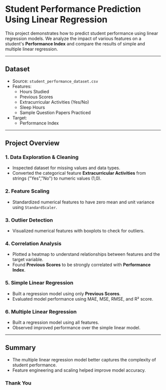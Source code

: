 # Student Performance Prediction Using Linear Regression

This project demonstrates how to predict student performance using linear regression models. We analyze the impact of various features on a student's **Performance Index** and compare the results of simple and multiple linear regression.

---

## Dataset

- Source: `student_performance_dataset.csv`
- Features:
  - Hours Studied
  - Previous Scores
  - Extracurricular Activities (Yes/No)
  - Sleep Hours
  - Sample Question Papers Practiced
- Target:
  - Performance Index

---

## Project Overview

### 1. Data Exploration & Cleaning
- Inspected dataset for missing values and data types.
- Converted the categorical feature **Extracurricular Activities** from strings ("Yes","No") to numeric values (1,0).

### 2. Feature Scaling
- Standardized numerical features to have zero mean and unit variance using `StandardScaler`.

### 3. Outlier Detection
- Visualized numerical features with boxplots to check for outliers.

### 4. Correlation Analysis
- Plotted a heatmap to understand relationships between features and the target variable.
- Found **Previous Scores** to be strongly correlated with **Performance Index**.

### 5. Simple Linear Regression
- Built a regression model using only **Previous Scores**.
- Evaluated model performance using MAE, MSE, RMSE, and R² score.

### 6. Multiple Linear Regression
- Built a regression model using all features.
- Observed improved performance over the simple linear model.

---
## Summary
- The multiple linear regression model better captures the complexity of student performance.
- Feature engineering and scaling helped improve model accuracy.

### Thank You
